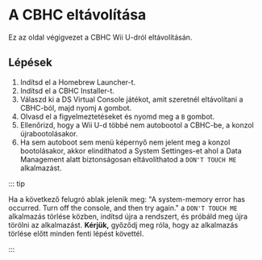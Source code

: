 # A CBHC eltávolítása

Ez az oldal végigvezet a CBHC Wii U-dról eltávolításán.

## Lépések

1. Indítsd el a Homebrew Launcher-t.
2. Indítsd el a CBHC Installer-t.
3. Válaszd ki a DS Virtual Console játékot, amit szeretnél eltávolítani a CBHC-ból, majd nyomj `A` gombot.
4. Olvasd el a figyelmeztetéseket és nyomd meg a `B` gombot.
5. Ellenőrizd, hogy a Wii U-d többé nem autobootol a CBHC-be, a konzol újrabootolásakor.
6. Ha sem autoboot sem menü képernyő nem jelent meg a konzol bootolásakor, akkor elindíthatod a System Settinges-et ahol a Data Management alatt biztonságosan eltávolíthatod a `DON'T TOUCH ME` alkalmazást.

::: tip

Ha a következő felugró ablak jelenik meg: "A system-memory error has occurred. Turn off the console, and then try again." a `DON'T TOUCH ME` alkalmazás törlése közben, indítsd újra a rendszert, és próbáld meg újra törölni az alkalmazást. **Kérjük,** győződj meg róla, hogy az alkalmazás törlése előtt minden fenti lépést követtél.

:::
